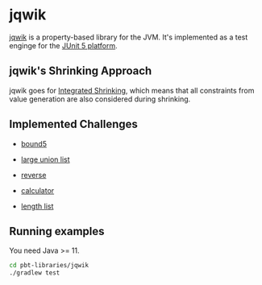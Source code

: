 # jqwik

[jqwik](https://jqwik.net) is a property-based library for the JVM.
It's implemented as a test enginge for the
[JUnit 5 platform](https://junit.org/junit5/docs/current/api/org.junit.platform.engine/org/junit/platform/engine/TestEngine.html).

## jqwik's Shrinking Approach

jqwik goes for
[Integrated Shrinking](https://jqwik.net/docs/current/user-guide.html#integrated-shrinking),
which means that all constraints from value generation are also considered during shrinking.

## Implemented Challenges

- [bound5](/pbt-libraries/jqwik/src/test/java/challenges/bound5/Bound5Properties.java)

- [large union list](/pbt-libraries/jqwik/src/test/java/challenges/largeunionlist/LargeUnionListProperties.java)

- [reverse](/pbt-libraries/jqwik/src/test/java/challenges/reverse/ReverseProperties.java)

- [calculator](/pbt-libraries/jqwik/src/test/java/challenges/reverse/CalculatorProperties.java)

- [length list](/pbt-libraries/jqwik/src/test/java/challenges/lengthlist/LengthListProperties.java)


## Running examples

You need Java >= 11.

```bash
cd pbt-libraries/jqwik
./gradlew test
```
